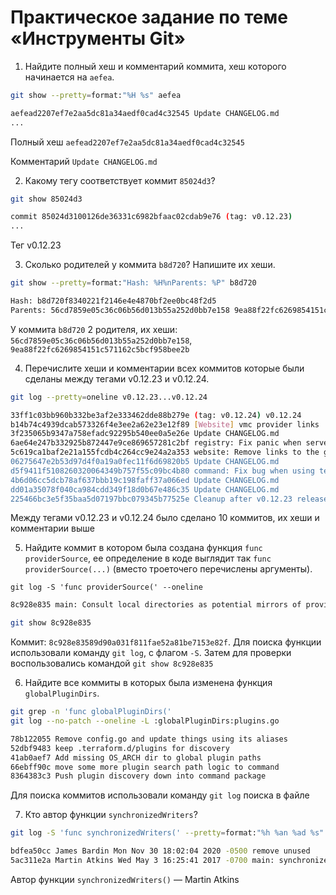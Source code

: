 # Практическое задание по теме «Инструменты Git»

1. Найдите полный хеш и комментарий коммита, хеш которого начинается на `aefea`.

```bash
git show --pretty=format:"%H %s" aefea
```

```bash
aefead2207ef7e2aa5dc81a34aedf0cad4c32545 Update CHANGELOG.md
...
```

Полный хеш `aefead2207ef7e2aa5dc81a34aedf0cad4c32545`

Комментарий `Update CHANGELOG.md`

2. Какому тегу соответствует коммит `85024d3`?

```bash
git show 85024d3
```

```bash
commit 85024d3100126de36331c6982bfaac02cdab9e76 (tag: v0.12.23)
...
```

Тег v0.12.23

3. Сколько родителей у коммита `b8d720`? Напишите их хеши.

```bash
git show --pretty=format:"Hash: %H%nParents: %P" b8d720
```

```bash
Hash: b8d720f8340221f2146e4e4870bf2ee0bc48f2d5
Parents: 56cd7859e05c36c06b56d013b55a252d0bb7e158 9ea88f22fc6269854151c571162c5bcf958bee2b
```

У коммита `b8d720` 2 родителя, их хеши: `56cd7859e05c36c06b56d013b55a252d0bb7e158`, `9ea88f22fc6269854151c571162c5bcf958bee2b`

4. Перечислите хеши и комментарии всех коммитов которые были сделаны между тегами  v0.12.23 и v0.12.24.

```bash
git log --pretty=oneline v0.12.23...v0.12.24
```

```bash
33ff1c03bb960b332be3af2e333462dde88b279e (tag: v0.12.24) v0.12.24
b14b74c4939dcab573326f4e3ee2a62e23e12f89 [Website] vmc provider links
3f235065b9347a758efadc92295b540ee0a5e26e Update CHANGELOG.md
6ae64e247b332925b872447e9ce869657281c2bf registry: Fix panic when server is unreachable
5c619ca1baf2e21a155fcdb4c264cc9e24a2a353 website: Remove links to the getting started guide's old location
06275647e2b53d97d4f0a19a0fec11f6d69820b5 Update CHANGELOG.md
d5f9411f5108260320064349b757f55c09bc4b80 command: Fix bug when using terraform login on Windows
4b6d06cc5dcb78af637bbb19c198faff37a066ed Update CHANGELOG.md
dd01a35078f040ca984cdd349f18d0b67e486c35 Update CHANGELOG.md
225466bc3e5f35baa5d07197bbc079345b77525e Cleanup after v0.12.23 release
```

Между тегами v0.12.23 и v0.12.24 было сделано 10 коммитов, их хеши и комментарии выше

5. Найдите коммит в котором была создана функция `func providerSource`, ее определение в коде выглядит 
так `func providerSource(...)` (вместо троеточего перечислены аргументы).

```git
git log -S 'func providerSource(' --oneline
```

```bash
8c928e835 main: Consult local directories as potential mirrors of providers
```

```bash
git show 8c928e835
```

Коммит: `8c928e83589d90a031f811fae52a81be7153e82f`. Для поиска функции использовали команду `git log`, с флагом `-S`. Затем для проверки воспользовались командой `git show 8c928e835`

6. Найдите все коммиты в которых была изменена функция `globalPluginDirs`.

```bash
git grep -n 'func globalPluginDirs(' 
git log --no-patch --oneline -L :globalPluginDirs:plugins.go
```

```bash
78b122055 Remove config.go and update things using its aliases
52dbf9483 keep .terraform.d/plugins for discovery
41ab0aef7 Add missing OS_ARCH dir to global plugin paths
66ebff90c move some more plugin search path logic to command
8364383c3 Push plugin discovery down into command package
```

Для поиска коммитов использовали команду `git log` поиска в файле

7. Кто автор функции `synchronizedWriters`? 

```bash
git log -S 'func synchronizedWriters(' --pretty=format:"%h %an %ad %s"
```

```bash
bdfea50cc James Bardin Mon Nov 30 18:02:04 2020 -0500 remove unused
5ac311e2a Martin Atkins Wed May 3 16:25:41 2017 -0700 main: synchronize writes to VT100-faker on Windows
```

Автор функции `synchronizedWriters()` — Martin Atkins
